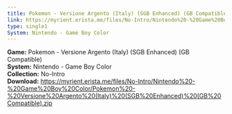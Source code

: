 ```yaml
---
title: Pokemon - Versione Argento (Italy) (SGB Enhanced) (GB Compatible)
link: https://myrient.erista.me/files/No-Intro/Nintendo%20-%20Game%20Boy%20Color/Pokemon%20-%20Versione%20Argento%20(Italy)%20(SGB%20Enhanced)%20(GB%20Compatible).zip
type: single1
System: Nintendo - Game Boy Color
---
```

<b>Game:</b> Pokemon - Versione Argento (Italy) (SGB Enhanced) (GB Compatible)<br>
<b>System:</b> Nintendo - Game Boy Color<br>
<b>Collection:</b> No-Intro<br>
<b>Download:</b> https://myrient.erista.me/files/No-Intro/Nintendo%20-%20Game%20Boy%20Color/Pokemon%20-%20Versione%20Argento%20(Italy)%20(SGB%20Enhanced)%20(GB%20Compatible).zip